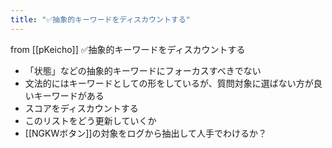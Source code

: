 ```yaml
---
title: "✅抽象的キーワードをディスカウントする"
---
```


from [[pKeicho]]
✅抽象的キーワードをディスカウントする
- 「状態」などの抽象的キーワードにフォーカスすべきでない
- 文法的にはキーワードとしての形をしているが、質問対象に選ばない方が良いキーワードがある
- スコアをディスカウントする
- このリストをどう更新していくか
- [[NGKWボタン]]の対象をログから抽出して人手でわけるか？